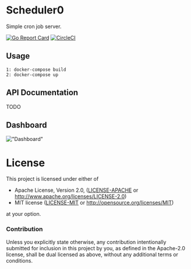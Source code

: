 # Scheduler0

Simple cron job server.

[![Go Report Card](https://goreportcard.com/badge/github.com/victorlenerd/scheduler0)](https://goreportcard.com/report/github.com/victorlenerd/scheduler0) 
[![CircleCI](https://circleci.com/gh/victorlenerd/scheduler0/tree/master.svg?style=svg)](https://circleci.com/gh/victorlenerd/scheduler0/tree/master)

## Usage
    
    1: docker-compose build
    2: docker-compose up

## API Documentation

TODO

## Dashboard
!["Dashboard"](./screenshots/screenshot.png)

    
# License

This project is licensed under either of
 * Apache License, Version 2.0, ([LICENSE-APACHE](LICENSE-APACHE) or
   http://www.apache.org/licenses/LICENSE-2.0)
 * MIT license ([LICENSE-MIT](LICENSE-MIT) or
   http://opensource.org/licenses/MIT)

at your option.

### Contribution

Unless you explicitly state otherwise, any contribution intentionally submitted
for inclusion in this project by you, as defined in the Apache-2.0 license,
shall be dual licensed as above, without any additional terms or conditions.
